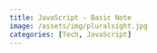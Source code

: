 ```yaml
---
title: JavaScript - Basic Note
image: /assets/img/pluralsight.jpg
categories: [Tech, JavaScript]
---
```


